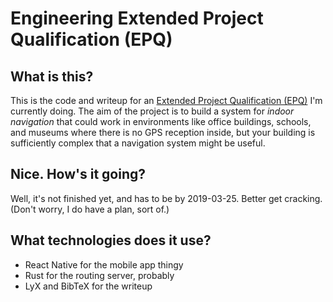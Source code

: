 Engineering Extended Project Qualification (EPQ)
================================================

## What is this?

This is the code and writeup for an [Extended Project Qualification (EPQ)](https://en.wikipedia.org/wiki/Extended_Project_Qualification) I'm currently doing.
The aim of the project is to build a system for *indoor navigation* that could work in environments like office buildings, schools, and museums
where there is no GPS reception inside, but your building is sufficiently complex that a navigation system might be useful.

## Nice. How's it going?

Well, it's not finished yet, and has to be by 2019-03-25. Better get cracking. (Don't worry, I do have a plan, sort of.)

## What technologies does it use?

- React Native for the mobile app thingy
- Rust for the routing server, probably
- LyX and BibTeX for the writeup
